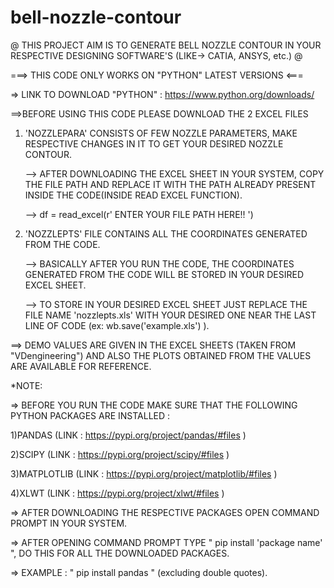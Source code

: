 # bell-nozzle-contour

@ THIS PROJECT AIM IS TO GENERATE BELL NOZZLE CONTOUR IN YOUR RESPECTIVE DESIGNING SOFTWARE'S (LIKE-> CATIA, ANSYS, etc.) @

===> THIS CODE ONLY WORKS ON "PYTHON" LATEST VERSIONS  <===

=> LINK TO DOWNLOAD "PYTHON" : https://www.python.org/downloads/

==>BEFORE USING THIS CODE PLEASE DOWNLOAD THE 2 EXCEL FILES

   1) 'NOZZLEPARA' CONSISTS OF FEW NOZZLE PARAMETERS, MAKE RESPECTIVE CHANGES IN IT TO GET YOUR DESIRED NOZZLE CONTOUR.

      --> AFTER DOWNLOADING THE EXCEL SHEET IN YOUR SYSTEM, COPY THE FILE PATH AND 
          REPLACE IT WITH THE PATH ALREADY PRESENT INSIDE THE CODE(INSIDE READ EXCEL FUNCTION).
      
      --> df = read_excel(r' ENTER YOUR FILE PATH HERE!! ')
    
   2) 'NOZZLEPTS' FILE CONTAINS ALL THE COORDINATES GENERATED FROM THE CODE.
    
      --> BASICALLY AFTER YOU RUN THE CODE, THE COORDINATES GENERATED FROM 
          THE CODE WILL BE STORED IN YOUR DESIRED EXCEL SHEET.
      
      --> TO STORE IN YOUR DESIRED EXCEL SHEET JUST REPLACE THE FILE NAME 'nozzlepts.xls'
          WITH YOUR DESIRED ONE NEAR THE LAST LINE OF CODE (ex: wb.save('example.xls') ).
          
==> DEMO VALUES ARE GIVEN IN THE EXCEL SHEETS (TAKEN FROM "VDengineering") 
    AND ALSO THE PLOTS OBTAINED FROM THE VALUES ARE AVAILABLE FOR REFERENCE.
    
*NOTE:

 => BEFORE YOU RUN THE CODE MAKE SURE THAT THE FOLLOWING PYTHON PACKAGES ARE INSTALLED :
  
   1)PANDAS      (LINK : https://pypi.org/project/pandas/#files )
  
   2)SCIPY       (LINK : https://pypi.org/project/scipy/#files )
 
   3)MATPLOTLIB  (LINK : https://pypi.org/project/matplotlib/#files )
  
   4)XLWT        (LINK : https://pypi.org/project/xlwt/#files )

=> AFTER DOWNLOADING THE RESPECTIVE PACKAGES OPEN COMMAND PROMPT IN YOUR SYSTEM.

=> AFTER OPENING COMMAND PROMPT TYPE " pip install 'package name' ", DO THIS FOR ALL THE DOWNLOADED PACKAGES.

=> EXAMPLE : " pip install pandas " (excluding double quotes).

<meta name="google-site-verification" content="KC-jkfMcZ1gkI8SeSYmTmi0MqmNktMEDxA7YtV2D_pY" />
